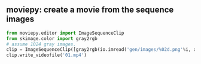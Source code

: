 ## moviepy: create a movie from the sequence images
```python
from moviepy.editor import ImageSequenceClip
from skimage.color import gray2rgb
# assume 1024 gray images.
clip = ImageSequenceClip([gray2rgb(io.imread('gen/images/%02d.png'%i, as_grey=False)) for i in range(1024)], fps=4, with_mask=False)
clip.write_videofile('01.mp4')
```
